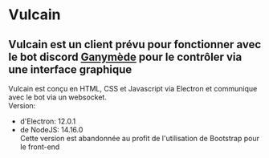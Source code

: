 # Vulcain

Vulcain est un client prévu pour fonctionner avec le bot discord [Ganymède](https://github.com/afhistos/Satellite-v2 "page github du bot") pour le 
contrôler via une interface graphique
--
Vulcain est conçu en HTML, CSS et Javascript via Electron et communique avec le bot via un websocket.<br/>
Version:
* d'Electron: 12.0.1
* de NodeJS: 14.16.0<br/>
Cette version est abandonnée au profit de l'utilisation de Bootstrap pour le front-end
